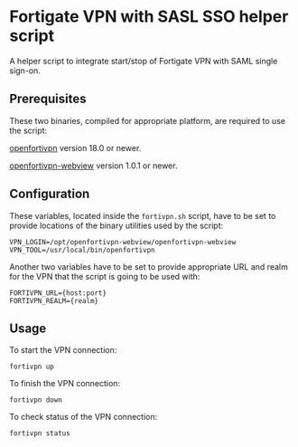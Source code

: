 # Fortigate VPN with SASL SSO helper script

A helper script to integrate start/stop of Fortigate VPN with SAML single sign-on.

## Prerequisites

These two binaries, compiled for appropriate platform, are required to use the script:

[openfortivpn](https://github.com/adrienverge/openfortivpn) version 18.0 or newer.

[openfortivpn-webview](https://github.com/gm-vm/openfortivpn-webview) version 1.0.1 or newer.

## Configuration

These variables, located inside the `fortivpn.sh` script, have to be set to provide locations of the binary utilities used by the script:

```shell
VPN_LOGIN=/opt/openfortivpn-webview/openfortivpn-webview
VPN_TOOL=/usr/local/bin/openfortivpn
```

Another two variables have to be set to provide appropriate URL and realm for the VPN that the script is going to be used with:

```shell
FORTIVPN_URL={host:port}
FORTIVPN_REALM={realm}
```

## Usage

To start the VPN connection:

```shell
fortivpn up
```

To finish the VPN connection:

```shell
fortivpn down
```

To check status of the VPN connection:

```shell
fortivpn status
```
